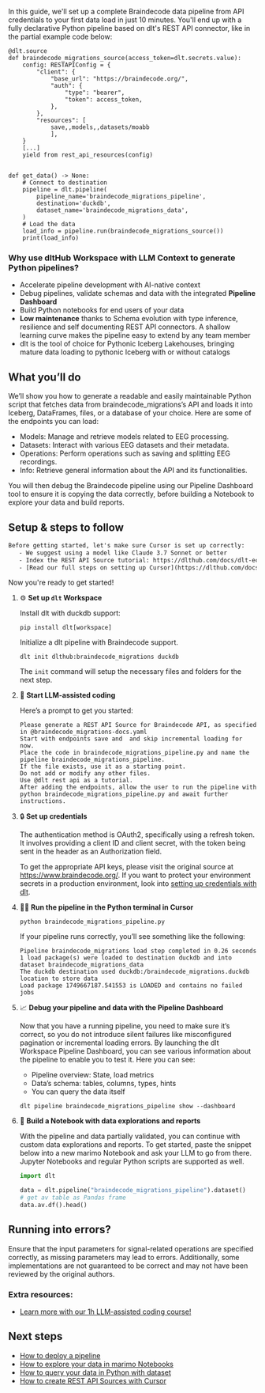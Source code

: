 In this guide, we'll set up a complete Braindecode data pipeline from API credentials to your first data load in just 10 minutes. You'll end up with a fully declarative Python pipeline based on dlt's REST API connector, like in the partial example code below:

```python-outcome
@dlt.source
def braindecode_migrations_source(access_token=dlt.secrets.value):
    config: RESTAPIConfig = {
        "client": {
            "base_url": "https://braindecode.org/",
            "auth": {
                "type": "bearer",
                "token": access_token,
            },
        },
        "resources": [
            save,,models,,datasets/moabb
            ],
    }
    [...]
    yield from rest_api_resources(config)


def get_data() -> None:
    # Connect to destination
    pipeline = dlt.pipeline(
        pipeline_name='braindecode_migrations_pipeline',
        destination='duckdb',
        dataset_name='braindecode_migrations_data', 
    )
    # Load the data
    load_info = pipeline.run(braindecode_migrations_source())
    print(load_info) 
```

### Why use dltHub Workspace with LLM Context to generate Python pipelines?

- Accelerate pipeline development with AI-native context
- Debug pipelines, validate schemas and data with the integrated **Pipeline Dashboard**
- Build Python notebooks for end users of your data
- **Low maintenance** thanks to Schema evolution with type inference, resilience and self documenting REST API connectors. A shallow learning curve makes the pipeline easy to extend by any team member
- dlt is the tool of choice for Pythonic Iceberg Lakehouses, bringing mature data loading to pythonic Iceberg with or without catalogs

## What you’ll do

We’ll show you how to generate a readable and easily maintainable Python script that fetches data from braindecode_migrations’s API and loads it into Iceberg, DataFrames, files, or a database of your choice. Here are some of the endpoints you can load:

- Models: Manage and retrieve models related to EEG processing.
- Datasets: Interact with various EEG datasets and their metadata.
- Operations: Perform operations such as saving and splitting EEG recordings.
- Info: Retrieve general information about the API and its functionalities.

You will then debug the Braindecode pipeline using our Pipeline Dashboard tool to ensure it is copying the data correctly, before building a Notebook to explore your data and build reports.

## Setup & steps to follow

```default
Before getting started, let's make sure Cursor is set up correctly:
   - We suggest using a model like Claude 3.7 Sonnet or better
   - Index the REST API Source tutorial: https://dlthub.com/docs/dlt-ecosystem/verified-sources/rest_api/ and add it to context as **@dlt rest api**
   - [Read our full steps on setting up Cursor](https://dlthub.com/docs/dlt-ecosystem/llm-tooling/cursor-restapi#23-configuring-cursor-with-documentation)
```

Now you're ready to get started!

1. ⚙️ **Set up `dlt` Workspace**
    
    Install dlt with duckdb support:
    ```shell
    pip install dlt[workspace]
    ```

    Initialize a dlt pipeline with Braindecode support.
    ```shell
    dlt init dlthub:braindecode_migrations duckdb
    ```

    The `init` command will setup the necessary files and folders for the next step.
    
2. 🤠 **Start LLM-assisted coding**
    
    Here’s a prompt to get you started:
    
    ```prompt
    Please generate a REST API Source for Braindecode API, as specified in @braindecode_migrations-docs.yaml 
    Start with endpoints save and  and skip incremental loading for now. 
    Place the code in braindecode_migrations_pipeline.py and name the pipeline braindecode_migrations_pipeline. 
    If the file exists, use it as a starting point. 
    Do not add or modify any other files. 
    Use @dlt rest api as a tutorial. 
    After adding the endpoints, allow the user to run the pipeline with python braindecode_migrations_pipeline.py and await further instructions.
    ```

    
3. 🔒 **Set up credentials** 
    
    The authentication method is OAuth2, specifically using a refresh token. It involves providing a client ID and client secret, with the token being sent in the header as an Authorization field.
    
    To get the appropriate API keys, please visit the original source at https://www.braindecode.org/.
    If you want to protect your environment secrets in a production environment, look into [setting up credentials with dlt](https://dlthub.com/docs/walkthroughs/add_credentials).
    
4. 🏃‍♀️ **Run the pipeline in the Python terminal in Cursor**
    
    ```shell
    python braindecode_migrations_pipeline.py
    ```
    
    If your pipeline runs correctly, you’ll see something like the following:
    
    ```shell
    Pipeline braindecode_migrations load step completed in 0.26 seconds
    1 load package(s) were loaded to destination duckdb and into dataset braindecode_migrations_data
    The duckdb destination used duckdb:/braindecode_migrations.duckdb location to store data
    Load package 1749667187.541553 is LOADED and contains no failed jobs
    ```
    
5. 📈 **Debug your pipeline and data with the Pipeline Dashboard**

    Now that you have a running pipeline, you need to make sure it’s correct, so you do not introduce silent failures like misconfigured pagination or incremental loading errors. By launching the dlt Workspace Pipeline Dashboard, you can see various information about the pipeline to enable you to test it. Here you can see:
    - Pipeline overview: State, load metrics
    - Data’s schema: tables, columns, types, hints
    - You can query the data itself
    
    ```shell
    dlt pipeline braindecode_migrations_pipeline show --dashboard
    ```
    
6. 🐍 **Build a Notebook with data explorations and reports**

    With the pipeline and data partially validated, you can continue with custom data explorations and reports. To get started, paste the snippet below into a new marimo Notebook and ask your LLM to go from there. Jupyter Notebooks and regular Python scripts are supported as well.

    
    ```python
    import dlt

   data = dlt.pipeline("braindecode_migrations_pipeline").dataset()
   # get av table as Pandas frame
   data.av.df().head()
    ```

## Running into errors?

Ensure that the input parameters for signal-related operations are specified correctly, as missing parameters may lead to errors. Additionally, some implementations are not guaranteed to be correct and may not have been reviewed by the original authors.

### Extra resources:

- [Learn more with our 1h LLM-assisted coding course!](https://www.youtube.com/watch?v=GGid70rnJuM)

## Next steps

- [How to deploy a pipeline](https://dlthub.com/docs/walkthroughs/deploy-a-pipeline)
- [How to explore your data in marimo Notebooks](https://dlthub.com/docs/general-usage/dataset-access/marimo)
- [How to query your data in Python with dataset](https://dlthub.com/docs/general-usage/dataset-access/dataset)
- [How to create REST API Sources with Cursor](https://dlthub.com/docs/dlt-ecosystem/llm-tooling/cursor-restapi)
